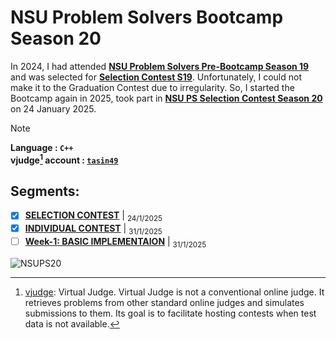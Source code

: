 # NSU Problem Solvers Bootcamp Season 20 
In 2024, I had attended **[NSU Problem Solvers Pre-Bootcamp Season 19](https://vjudge.net/contest/639029)** and was selected for **[Selection Contest S19](https://vjudge.net/contest/655124#overview)**. Unfortunately, I could not make it to the Graduation Contest due to irregularity. So, I started the Bootcamp again in 2025, took part in **[NSU PS Selection Contest Season 20](https://vjudge.net/contest/688224#overview)** on 24 January 2025. 

> [!NOTE]
> **Language : `C++`**\
> **vjudge[^l] account : [`tasin49`](https://vjudge.net/user/tasin49)**

## Segments: 
- [x] **[SELECTION CONTEST](https://github.com/Muhtadina/nsupsS20/tree/f4dbf61e4d9123c4bbe906700ee76e54e1958152/SELECTION%20CONTEST)** | <sub> 24/1/2025 </sub>
- [x] **[INDIVIDUAL CONTEST](https://github.com/Muhtadina/nsupsS20/tree/47a4fa9d9ed7d640f783873d2abaf33e65d4ca1c/INDIVIDUAL%20CONTEST%201)** | <sub> 31/1/2025 </sub>
- [ ] **[Week-1: BASIC IMPLEMENTAION]()** | <sub> 31/1/2025 </sub>

![NSUPS20](https://github.com/user-attachments/assets/05a144ca-8477-42fb-a45a-4dd0434d452d)
[^l]: [vjudge](https://vjudge.net/): Virtual Judge. Virtual Judge is not a conventional online judge. It retrieves problems from other standard online judges and simulates submissions to them. Its goal is to facilitate hosting contests when test data is not available. 
